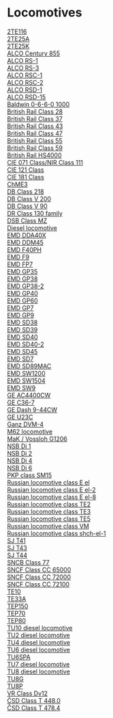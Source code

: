 # Locomotives
[2TE116](https://en.wikipedia.org/wiki/2TE116)<br>
[2TE25A](https://en.wikipedia.org/wiki/2TE25A)<br>
[2TE25K](https://en.wikipedia.org/wiki/2TE25K)<br>
[ALCO Century 855](https://en.wikipedia.org/wiki/ALCO_Century_855)<br>
[ALCO RS-1](https://en.wikipedia.org/wiki/ALCO_RS-1)<br>
[ALCO RS-3](https://en.wikipedia.org/wiki/ALCO_RS-3)<br>
[ALCO RSC-1](https://en.wikipedia.org/wiki/ALCO_RSC-1)<br>
[ALCO RSC-2](https://en.wikipedia.org/wiki/ALCO_RSC-2)<br>
[ALCO RSD-1](https://en.wikipedia.org/wiki/ALCO_RSD-1)<br>
[ALCO RSD-15](https://en.wikipedia.org/wiki/ALCO_RSD-15)<br>
[Baldwin 0-6-6-0 1000](https://en.wikipedia.org/wiki/Baldwin_0-6-6-0_1000)<br>
[British Rail Class 28](https://en.wikipedia.org/wiki/British_Rail_Class_28)<br>
[British Rail Class 37](https://en.wikipedia.org/wiki/British_Rail_Class_37)<br>
[British Rail Class 43](https://en.wikipedia.org/wiki/British_Rail_Class_43_(HST))<br>
[British Rail Class 47](https://en.wikipedia.org/wiki/British_Rail_Class_47)<br>
[British Rail Class 55](https://en.wikipedia.org/wiki/British_Rail_Class_55)<br>
[British Rail Class 59](https://en.wikipedia.org/wiki/British_Rail_Class_59)<br>
[British Rail HS4000](https://en.wikipedia.org/wiki/British_Rail_HS4000)<br>
[CIE 071 Class/NIR Class 111](https://en.wikipedia.org/wiki/CIE_071_Class/NIR_Class_111)<br>
[CIE 121 Class](https://en.wikipedia.org/wiki/CIE_121_Class)<br>
[CIE 181 Class](https://en.wikipedia.org/wiki/CIE_181_Class)<br>
[ChME3](https://en.wikipedia.org/wiki/ChME3)<br>
[DB Class 218](https://en.wikipedia.org/wiki/DB_Class_218)<br>
[DB Class V 200](https://en.wikipedia.org/wiki/DB_Class_V_200)<br>
[DB Class V 90](https://en.wikipedia.org/wiki/DB_Class_V_90)<br>
[DR Class 130 family](https://en.wikipedia.org/wiki/DR_Class_130_family)<br>
[DSB Class MZ](https://en.wikipedia.org/wiki/DSB_Class_MZ)<br>
[Diesel locomotive](https://en.wikipedia.org/wiki/Diesel_locomotive)<br>
[EMD DDA40X](https://en.wikipedia.org/wiki/EMD_DDA40X)<br>
[EMD DDM45](https://en.wikipedia.org/wiki/EMD_DDM45)<br>
[EMD F40PH](https://en.wikipedia.org/wiki/EMD_F40PH)<br>
[EMD F9](https://en.wikipedia.org/wiki/EMD_F9)<br>
[EMD FP7](https://en.wikipedia.org/wiki/EMD_FP7)<br>
[EMD GP35](https://en.wikipedia.org/wiki/EMD_GP35)<br>
[EMD GP38](https://en.wikipedia.org/wiki/EMD_GP38)<br>
[EMD GP38-2](https://en.wikipedia.org/wiki/EMD_GP38-2)<br>
[EMD GP40](https://en.wikipedia.org/wiki/EMD_GP40)<br>
[EMD GP60](https://en.wikipedia.org/wiki/EMD_GP60)<br>
[EMD GP7](https://en.wikipedia.org/wiki/EMD_GP7)<br>
[EMD GP9](https://en.wikipedia.org/wiki/EMD_GP9)<br>
[EMD SD38](https://en.wikipedia.org/wiki/EMD_SD38)<br>
[EMD SD39](https://en.wikipedia.org/wiki/EMD_SD39)<br>
[EMD SD40](https://en.wikipedia.org/wiki/EMD_SD40)<br>
[EMD SD40-2](https://en.wikipedia.org/wiki/EMD_SD40-2)<br>
[EMD SD45](https://en.wikipedia.org/wiki/EMD_SD45)<br>
[EMD SD7](https://en.wikipedia.org/wiki/EMD_SD7)<br>
[EMD SD89MAC](https://en.wikipedia.org/wiki/EMD_SD89MAC)<br>
[EMD SW1200](https://en.wikipedia.org/wiki/EMD_SW1200)<br>
[EMD SW1504](https://en.wikipedia.org/wiki/EMD_SW1504)<br>
[EMD SW9](https://en.wikipedia.org/wiki/EMD_SW9)<br>
[GE AC4400CW](https://en.wikipedia.org/wiki/GE_AC4400CW)<br>
[GE C36-7](https://en.wikipedia.org/wiki/GE_C36-7)<br>
[GE Dash 9-44CW](https://en.wikipedia.org/wiki/GE_Dash_9-44CW)<br>
[GE U23C](https://en.wikipedia.org/wiki/GE_U23C)<br>
[Ganz DVM-4](https://en.wikipedia.org/wiki/Ganz_DVM-4)<br>
[M62 locomotive](https://en.wikipedia.org/wiki/M62_locomotive)<br>
[MaK / Vossloh G1206](https://en.wikipedia.org/wiki/MaK_/_Vossloh_G1206)<br>
[NSB Di 1](https://en.wikipedia.org/wiki/NSB_Di_1)<br>
[NSB Di 2](https://en.wikipedia.org/wiki/NSB_Di_2)<br>
[NSB Di 4](https://en.wikipedia.org/wiki/NSB_Di_4)<br>
[NSB Di 6](https://en.wikipedia.org/wiki/NSB_Di_6)<br>
[PKP class SM15](https://en.wikipedia.org/wiki/PKP_class_SM15)<br>
[Russian locomotive class E el](https://en.wikipedia.org/wiki/Russian_locomotive_class_E_el)<br>
[Russian locomotive class E el-2](https://en.wikipedia.org/wiki/Russian_locomotive_class_E_el-2)<br>
[Russian locomotive class E el-8](https://en.wikipedia.org/wiki/Russian_locomotive_class_E_el-8)<br>
[Russian locomotive class TE2](https://en.wikipedia.org/wiki/Russian_locomotive_class_TE2)<br>
[Russian locomotive class TE3](https://en.wikipedia.org/wiki/Russian_locomotive_class_TE3)<br>
[Russian locomotive class TE5](https://en.wikipedia.org/wiki/Russian_locomotive_class_TE5)<br>
[Russian locomotive class VM](https://en.wikipedia.org/wiki/Russian_locomotive_class_VM)<br>
[Russian locomotive class shch-el-1](https://en.wikipedia.org/wiki/Russian_locomotive_class_shch-el-1)<br>
[SJ T41](https://en.wikipedia.org/wiki/SJ_T41)<br>
[SJ T43](https://en.wikipedia.org/wiki/SJ_T43)<br>
[SJ T44](https://en.wikipedia.org/wiki/SJ_T44)<br>
[SNCB Class 77](https://en.wikipedia.org/wiki/SNCB_Class_77)<br>
[SNCF Class CC 65000](https://en.wikipedia.org/wiki/SNCF_Class_CC_65000)<br>
[SNCF Class CC 72000](https://en.wikipedia.org/wiki/SNCF_Class_CC_72000)<br>
[SNCF Class CC 72100](https://en.wikipedia.org/wiki/SNCF_Class_CC_72100)<br>
[TE10](https://en.wikipedia.org/wiki/TE10)<br>
[TE33A](https://en.wikipedia.org/wiki/TE33A)<br>
[TEP150](https://en.wikipedia.org/wiki/TEP150)<br>
[TEP70](https://en.wikipedia.org/wiki/TEP70)<br>
[TEP80](https://en.wikipedia.org/wiki/TEP80)<br>
[TU10 diesel locomotive](https://en.wikipedia.org/wiki/TU10_diesel_locomotive)<br>
[TU2 diesel locomotive](https://en.wikipedia.org/wiki/TU2_diesel_locomotive)<br>
[TU4 diesel locomotive](https://en.wikipedia.org/wiki/TU4_diesel_locomotive)<br>
[TU6 diesel locomotive](https://en.wikipedia.org/wiki/TU6_diesel_locomotive)<br>
[TU6SPA](https://en.wikipedia.org/wiki/TU6SPA)<br>
[TU7 diesel locomotive](https://en.wikipedia.org/wiki/TU7_diesel_locomotive)<br>
[TU8 diesel locomotive](https://en.wikipedia.org/wiki/TU8_diesel_locomotive)<br>
[TU8G](https://en.wikipedia.org/wiki/TU8G)<br>
[TU8P](https://en.wikipedia.org/wiki/TU8P)<br>
[VR Class Dv12](https://en.wikipedia.org/wiki/VR_Class_Dv12)<br>
[ČSD Class T 448.0](https://en.wikipedia.org/wiki/%C4%8CSD_Class_T_448.0)<br>
[ČSD Class T 478.4](https://en.wikipedia.org/wiki/%C4%8CSD_Class_T_478.4)<br>
